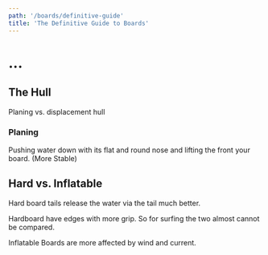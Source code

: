 ```yaml
---
path: '/boards/definitive-guide'
title: 'The Definitive Guide to Boards'
---
```


# ...

## The Hull

Planing vs. displacement hull

### Planing

Pushing water down with its flat and round nose and lifting the front your
board. (More Stable)

## Hard vs. Inflatable

Hard board tails release the water via the tail much better.

Hardboard have edges with more grip. So for surfing the two almost cannot be
compared.

Inflatable Boards are more affected by wind and current.
